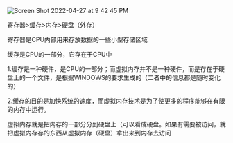 ![Screen Shot 2022-04-27 at 9 42 45 PM](https://user-images.githubusercontent.com/59748598/165678050-ffc36d99-b38c-4330-9b7e-99862b65b75c.png)

寄存器>缓存>内存>硬盘（外存）

寄存器是CPU内部用来存放数据的一些小型存储区域

缓存是CPU的一部分，它存在于CPU中

 1.缓存是一种硬件，是CPU的一部分；而虚拟内存并不是一种硬件，而是存在于硬盘上的一个文件，是根据WINDOWS的要求生成的（二者中的信息都是随时变化的）
 
   2.缓存的目的是加快系统的速度，而虚拟内存技术是为了使更多的程序能够在有限的内存中运行。
   
   虚拟内存就是把内存的一部分分到硬盘上（可以看成硬盘。如果有需要被访问，就把虚拟内存存的东西从虚拟内存（硬盘）拿出来到内存去访问



